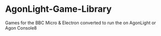 # AgonLight-Game-Library
Games for the BBC Micro & Electron converted to run the on AgonLight or Agon Console8

